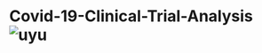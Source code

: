 # Covid-19-Clinical-Trial-Analysis![uyu](https://user-images.githubusercontent.com/66907588/176887885-cb860345-6e5a-4b38-8719-9bfc3ca0b53c.png)
